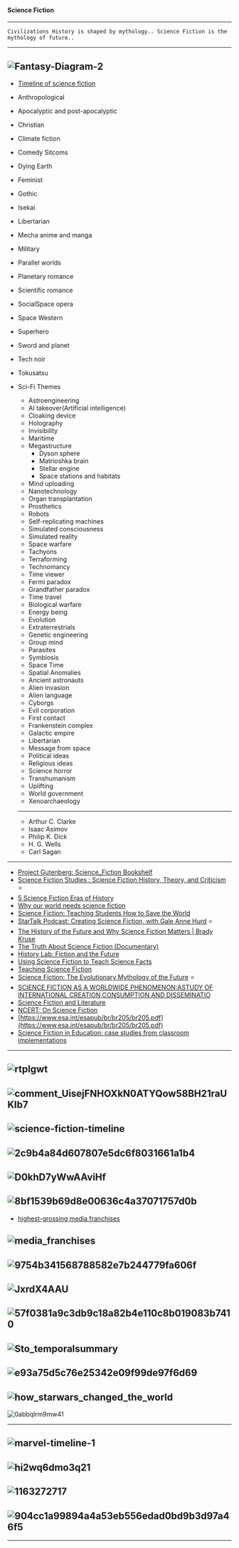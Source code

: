 #### Science Fiction

-------------

    Civilizations History is shaped by mythology.. Science Fiction is the mythology of future..

-----------------
![Fantasy-Diagram-2](https://the-artifice.com/wp-content/uploads/2018/10/Fantasy-Diagram-2.jpg)
-----------------
 - [Timeline of science fiction](https://en.wikipedia.org/wiki/Timeline_of_science_fiction)
 - Anthropological
 - Apocalyptic and post-apocalyptic
 - Christian
 - Climate fiction
 - Comedy Sitcoms
 - Dying Earth
 - Feminist 
 - Gothic
 - Isekai
 - Libertarian
 - Mecha anime and manga
 - Military
 - Parallel worlds
 - Planetary romance
 - Scientific romance
 - SocialSpace opera
 - Space Western
 - Superhero
 - Sword and planet
 - Tech noir
 - Tokusatsu
 - Sci-Fi Themes
   - Astroengineering
   - AI takeover(Artificial intelligence)
   - Cloaking device
   - Holography
   - Invisibility
   - Maritime
   - Megastructure
     - Dyson sphere
     - Matrioshka brain
     - Stellar engine
     - Space stations and habitats
   - Mind uploading
   - Nanotechnology
   - Organ transplantation
   - Prosthetics
   - Robots
   - Self-replicating machines
   - Simulated consciousness
   - Simulated reality
   - Space warfare
   - Tachyons
   - Terraforming
   - Technomancy
   - Time viewer
   - Fermi paradox
   - Grandfather paradox
   - Time travel
   - Biological warfare
   - Energy being
   - Evolution
   - Extraterrestrials
   - Genetic engineering
   - Group mind
   - Parasites
   - Symbiosis
   - Space Time
   - Spatial Anomalies
   - Ancient astronauts
   - Alien invasion
   - Alien language
   - Cyborgs
   - Evil corporation
   - First contact
   - Frankenstein complex
   - Galactic empire
   - Libertarian
   - Message from space
   - Political ideas
   - Religious ideas
   - Science horror
   - Transhumanism
   - Uplifting 
   - World government
   - Xenoarchaeology
   
   -----------------
   - Arthur C. Clarke
   - Isaac Asimov
   - Philip K. Dick
   - H. G. Wells
   - Carl Sagan
 ------------
 - [Project Gutenberg: Science_Fiction Bookshelf](http://www.gutenberg.org/wiki/Science_Fiction_(Bookshelf))
 - [Science Fiction Studies : Science Fiction History, Theory, and Criticism](https://www.depauw.edu/sfs/biblio.htm) :star:
 - [5 Science Fiction Eras of History](https://www.youtube.com/watch?v=VNficZQdh2Q)
 - [Why our world needs science fiction](https://www.youtube.com/watch?v=FJkixvgJqsY)
 - [Science Fiction: Teaching Students How to Save the World](https://www.youtube.com/watch?v=9Ed8OeZcOBI)
 - [StarTalk Podcast: Creating Science Fiction, with Gale Anne Hurd](https://www.youtube.com/watch?v=6YezXTR_5cc) :star:
 - [The History of the Future and Why Science Fiction Matters | Brady Kruse ](https://www.youtube.com/watch?v=qEZ1ZtpDxmU)
 - [The Truth About Science Fiction (Documentary)](https://www.youtube.com/watch?v=OqFTDSsaFJE)
 - [History Lab: Fiction and the Future](https://www.sciencehistory.org/event/history-lab-fiction-and-the-future)
 - [Using Science Fiction to Teach Science Facts](https://cornerstone.lib.mnsu.edu/cgi/viewcontent.cgi?article=1262&context=etds)
 - [Teaching Science Fiction](http://www.sfcenter.ku.edu/teaching.htm)
 - [Science Fiction: The Evolutionary Mythology of the Future](https://www.centerforfutureconsciousness.com/pdf_files/Readings/Science-Fiction_The%20Evolutionary%20Mythology%20of%20the%20Future.pdf) :star:
 - [SCIENCE FICTION AS A WORLDWIDE PHENOMENON:ASTUDY OF INTERNATIONAL CREATION,CONSUMPTION AND DISSEMINATIO](https://arxiv.org/ftp/arxiv/papers/1308/1308.1292.pdf)
 - [Science Fiction and Literature ](https://shodhganga.inflibnet.ac.in/bitstream/10603/62113/7/07_chapter%20-%20i.pdf)
 - [NCERT: On Science Fiction](https://ncert.nic.in/ncerts/l/lekl126.pdf)
 - [https://www.esa.int/esapub/br/br205/br205.pdf](https://www.esa.int/esapub/br/br205/br205.pdf)
 - [Science Fiction in Education: case studies from classroom implementations](https://www.researchgate.net/publication/282350899_Science_Fiction_in_Education_case_studies_from_classroom_implementations)
 ----------------
 ![rtplgwt](https://bioensci.files.wordpress.com/2013/04/rtplgwt.jpg)
 ---------------
   ![comment_UisejFNHOXkN0ATYQow58BH21raUKIb7](https://cdn.vox-cdn.com/thumbor/DPT3trnllka3l8fkgFRf0RbFVz0=/1385x369:3272x1417/1400x1400/filters:focal(1848x801:2552x1505):format(jpeg)/cdn.vox-cdn.com/uploads/chorus_image/image/54235177/comment_UisejFNHOXkN0ATYQow58BH21raUKIb7.1492093324.jpg)
   -----------
   ![science-fiction-timeline](https://vizzlo.com/gallery/timeline/example/science-fiction-timeline.png)
   ------------
   ![2c9b4a84d607807e5dc6f8031661a1b4](https://i.pinimg.com/originals/2c/9b/4a/2c9b4a84d607807e5dc6f8031661a1b4.png)
   -------------------------
   ![D0khD7yWwAAviHf](https://pbs.twimg.com/media/D0khD7yWwAAviHf.jpg:large)
   ---------
   ![8bf1539b69d8e00636c4a37071757d0b](https://i.pinimg.com/originals/8b/f1/53/8bf1539b69d8e00636c4a37071757d0b.jpg)
   --------
   - [highest-grossing media franchises](https://en.wikipedia.org/wiki/List_of_highest-grossing_media_franchises)
   
   ![media_franchises](https://2oqz471sa19h3vbwa53m33yj-wpengine.netdna-ssl.com/wp-content/uploads/2019/11/media_franchises.png)
   ------------
![9754b341568788582e7b244779fa606f](https://i.pinimg.com/originals/97/54/b3/9754b341568788582e7b244779fa606f.jpg)
--------
![JxrdX4AAU](https://pbs.twimg.com/media/ED-JxrdX4AAU-O9.jpg)
----------
![57f0381a9c3db9c18a82b4e110c8b019083b7410](https://preview.redd.it/or2k8kcx3w641.jpg?auto=webp&s=57f0381a9c3db9c18a82b4e110c8b019083b7410)
------
![Sto_temporalsummary](https://gamepedia.cursecdn.com/sto_gamepedia/thumb/b/b8/Sto_temporalsummary.jpg/1200px-Sto_temporalsummary.jpg)
------------
![e93a75d5c76e25342e09f99de97f6d69](https://upload.wikimedia.org/wikipedia/en/timeline/e93a75d5c76e25342e09f99de97f6d69.png)
--------------
![how_starwars_changed_the_world](https://ctch110michaelqing.files.wordpress.com/2016/01/how_starwars_changed_the_world.jpg)
-----------
![0abbqlrm9mw41](https://i.redd.it/0abbqlrm9mw41.jpg)

-----------
![marvel-timeline-1](https://illusion0flife.files.wordpress.com/2019/04/marvel-timeline-1.png?w=500&h=2000&zoom=1)
----------
![hi2wq6dmo3q21](https://i.redd.it/hi2wq6dmo3q21.jpg)
-----------
![1163272717](https://vignette.wikia.nocookie.net/marvelcinematicuniverse/images/6/68/Phase_Four_Slate.jpg/revision/latest?cb=20190724022013)
------------
![904cc1a99894a4a53eb556edad0bd9b3d97a46f5](https://external-preview.redd.it/-ERHVyoRUsg9EenH2fUBE6cVefBBzlkwlVctqmVZPNo.png?auto=webp&s=904cc1a99894a4a53eb556edad0bd9b3d97a46f5)
----------------
---------------------------
